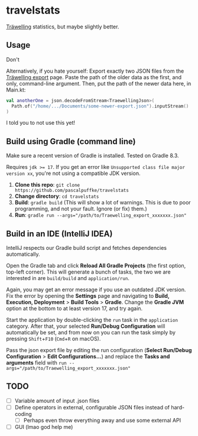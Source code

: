 # travelstats
[Träwelling](https://traewelling.de) statistics, but maybe slightly better.

## Usage
Don't

Alternatively, if you hate yourself: Export exactly two JSON files from the [Träwelling export](https://traewelling.de/export) page.
Paste the path of the older data as the first, and only, command-line argument.
Then, put the path of the newer data here, in Main.kt:
```kotlin
val anotherOne = json.decodeFromStream<TraewellingJson>(
  Path.of("/home/.../Documents/some-newer-export.json").inputStream()
)
```

I told you to not use this yet!

## Build using Gradle (command line)

Make sure a recent version of Gradle is installed. Tested on Gradle 8.3.

Requires `jdk >= 17`.
If you get an error like `Unsupported class file major version xx`, you're not using a compatible JDK version.

1. **Clone this repo**: `git clone https://github.com/pascalpuffke/travelstats`
2. **Change directory**: `cd travelstats`
3. **Build**: `gradle build` (This will show a lot of warnings. This is due to poor programming, and not your fault. Ignore (or fix) them.)
4. **Run**: `gradle run --args="/path/to/Traewelling_export_xxxxxxx.json"`

## Build in an IDE (IntelliJ IDEA)

IntelliJ respects our Gradle build script and fetches dependencies automatically.

Open the Gradle tab and click **Reload All Gradle Projects** (the first option, top-left corner).
This will generate a bunch of tasks, the two we are interested in are `build/build` and `application/run`.

Again, you may get an error message if you use an outdated JDK version.
Fix the error by opening the **Settings** page and navigating to **Build, Execution, Deployment** > **Build Tools** > **Gradle**.
Change the **Gradle JVM** option at the bottom to at least version 17, and try again.

Start the application by double-clicking the `run` task in the `application` category.
After that, your selected **Run/Debug Configuration** will automatically be set, and from now on you can run the task
simply by pressing `Shift`+`F10` (`Cmd`+`R` on macOS).

Pass the json export file by editing the run configuration (**Select Run/Debug Configuration** > **Edit Configurations...**)
and replace the **Tasks and arguments** field with `run --args="/path/to/Traewelling_export_xxxxxxx.json"`

## TODO
- [ ] Variable amount of input .json files
- [ ] Define operators in external, configurable JSON files instead of hard-coding
  - [ ] Perhaps even throw everything away and use some external API
- [ ] GUI (lmao god help me)